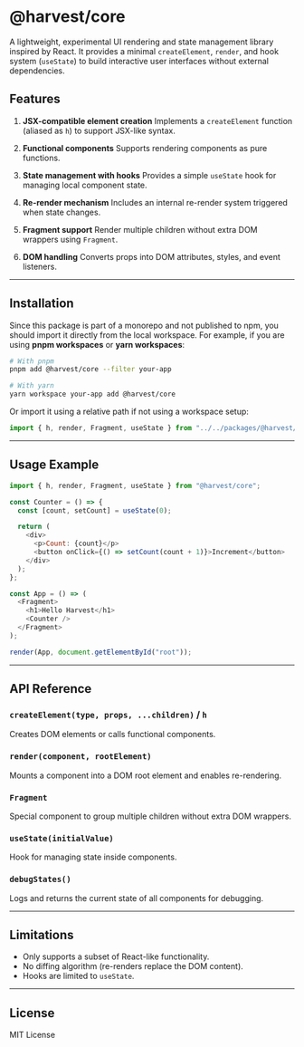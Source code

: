 # @harvest/core

A lightweight, experimental UI rendering and state management library inspired by React. It provides a minimal `createElement`, `render`, and hook system (`useState`) to build interactive user interfaces without external dependencies.

## Features

1. **JSX-compatible element creation**
   Implements a `createElement` function (aliased as `h`) to support JSX-like syntax.

2. **Functional components**
   Supports rendering components as pure functions.

3. **State management with hooks**
   Provides a simple `useState` hook for managing local component state.

4. **Re-render mechanism**
   Includes an internal re-render system triggered when state changes.

5. **Fragment support**
   Render multiple children without extra DOM wrappers using `Fragment`.

6. **DOM handling**
   Converts props into DOM attributes, styles, and event listeners.

---

## Installation

Since this package is part of a monorepo and not published to npm, you should import it directly from the local workspace. For example, if you are using **pnpm workspaces** or **yarn workspaces**:

```bash
# With pnpm
pnpm add @harvest/core --filter your-app

# With yarn
yarn workspace your-app add @harvest/core
```

Or import it using a relative path if not using a workspace setup:

```js
import { h, render, Fragment, useState } from "../../packages/@harvest/core";
```

---

## Usage Example

```js
import { h, render, Fragment, useState } from "@harvest/core";

const Counter = () => {
  const [count, setCount] = useState(0);

  return (
    <div>
      <p>Count: {count}</p>
      <button onClick={() => setCount(count + 1)}>Increment</button>
    </div>
  );
};

const App = () => (
  <Fragment>
    <h1>Hello Harvest</h1>
    <Counter />
  </Fragment>
);

render(App, document.getElementById("root"));
```

---

## API Reference

### `createElement(type, props, ...children)` / `h`

Creates DOM elements or calls functional components.

### `render(component, rootElement)`

Mounts a component into a DOM root element and enables re-rendering.

### `Fragment`

Special component to group multiple children without extra DOM wrappers.

### `useState(initialValue)`

Hook for managing state inside components.

### `debugStates()`

Logs and returns the current state of all components for debugging.

---

## Limitations

* Only supports a subset of React-like functionality.
* No diffing algorithm (re-renders replace the DOM content).
* Hooks are limited to `useState`.

---

## License

MIT License
